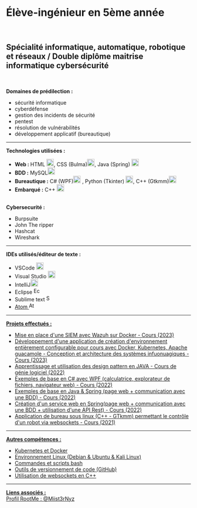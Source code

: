 <h1><b>Élève-ingénieur en 5ème année</b></h1><br>

<h2><b>Spécialité informatique, automatique, robotique et réseaux / Double diplôme maitrise informatique cybersécurité</b></h2><br>

<b>Domaines de prédilection :</b><br>
* sécurité informatique<br>
* cyberdéfense<br>
* gestion des incidents de sécurité<br>
* pentest<br>
* résolution de vulnérabilités<br>
* développement applicatif (bureautique)<br>

-----------------
<b>Technologies utilisées :</b><br>
  * <b>Web : </b>HTML <img src="https://camo.githubusercontent.com/10c03f4f9587ccd7240328cc2390a521c579a3bef2d9ca2717eed9e57c2a1ba6/68747470733a2f2f63646e2d69636f6e732d706e672e666c617469636f6e2e636f6d2f3531322f353936382f353936383236372e706e67" alt="HTML" width="20" data-canonical-src="https://cdn-icons-png.flaticon.com/512/5968/5968267.png" style="max-width: 100%;">, CSS (Bulma)<img src="https://camo.githubusercontent.com/5bd7b88189063d17244ab9f8fe1ce695f392e5a0b1c2099bedf539156c7cbed9/68747470733a2f2f63646e2d69636f6e732d706e672e666c617469636f6e2e636f6d2f3531322f353936382f353936383234322e706e67" alt="CSS" width="20" data-canonical-src="https://cdn-icons-png.flaticon.com/512/5968/5968242.png" style="max-width: 100%;">, Java (Spring) <a href="#"><img src="https://cdn-icons-png.flaticon.com/512/5968/5968282.png" alt="JAVA" width="20" /></a><br>
  * <b>BDD :</b> MySQL<a href="#"><img src="https://camo.githubusercontent.com/8b8cab8fd2327c5bf5d6e8688d94b7c514687a3bba5287c52f4d8541d9d8d017/68747470733a2f2f63646e2d69636f6e732d706e672e666c617469636f6e2e636f6d2f3531322f353936382f353936383331332e706e67" alt="MySQL" width="20" data-canonical-src="https://cdn-icons-png.flaticon.com/512/5968/5968313.png" style="max-width: 100%;"></a><br>
* <b>Bureautique :</b> C# (WPF)<a href="#"><img src="https://camo.githubusercontent.com/85e992f20273496ac55781d27bf01e713594ffb7f810a30bc556b6dafa14b5b9/68747470733a2f2f63646e2d69636f6e732d706e672e666c617469636f6e2e636f6d2f3531322f363133322f363133323232312e706e67" alt="C#" width="20" data-canonical-src="https://cdn-icons-png.flaticon.com/512/6132/6132221.png" style="max-width: 100%;"></a> , Python (Tkinter) <a href="#"><img src="https://camo.githubusercontent.com/487619c4d70b1ff58862a5ca720e5f2801742fca87a2dd06b6b4824d82166aec/68747470733a2f2f63646e2d69636f6e732d706e672e666c617469636f6e2e636f6d2f3531322f353936382f353936383335302e706e67" alt="Python" width="20" data-canonical-src="https://cdn-icons-png.flaticon.com/512/5968/5968350.png" style="max-width: 100%;"></a>, C++ (Gtkmm)<a href="#"><img src="https://camo.githubusercontent.com/55bf8aed54ef0b7bbcf46a14b7d76482fd7a72bbe89e3d35f4aeccc8c442e8c8/68747470733a2f2f63646e2d69636f6e732d706e672e666c617469636f6e2e636f6d2f3531322f363133322f363133323232322e706e67" alt="C++" width="20" data-canonical-src="https://cdn-icons-png.flaticon.com/512/6132/6132222.png" style="max-width: 100%;"></a><br>
* <b>Embarqué :</b> C++ <a href="#"><img src="https://camo.githubusercontent.com/55bf8aed54ef0b7bbcf46a14b7d76482fd7a72bbe89e3d35f4aeccc8c442e8c8/68747470733a2f2f63646e2d69636f6e732d706e672e666c617469636f6e2e636f6d2f3531322f363133322f363133323232322e706e67" alt="C++" width="20" data-canonical-src="https://cdn-icons-png.flaticon.com/512/6132/6132222.png" style="max-width: 100%;"></a><br>
<br>
<b>Cybersecurité :</b><br>
 <ul>
  <li>Burpsuite</li>
  <li>John The ripper</li>
  <li>Hashcat</li>
  <li>Wireshark</li>
 </ul>
 
-----------------


<b>IDEs utilisés/éditeur de texte :</b><br>
* VSCode <a href="#"><img src="https://camo.githubusercontent.com/f7aaf01926d76084fbd6bda1d6d08cd933a8af188f36694e98c885da9d636a5d/68747470733a2f2f636f64652e76697375616c73747564696f2e636f6d2f6173736574732f696d616765732f636f64652d737461626c652e706e67" alt="VSCode" width="20" data-canonical-src="https://code.visualstudio.com/assets/images/code-stable.png" style="max-width: 100%;"></a> 
* Visual Studio <a href="#"><img src="https://camo.githubusercontent.com/b7b5e5b77fd8c1e399abbcc3ba5fb31433a2ad3d2b84949f1b5488d492c9f6ef/68747470733a2f2f63646e2d69636f6e732d706e672e666c617469636f6e2e636f6d2f3531322f353936382f353936383338392e706e67" alt="Visual Studio" width="20" data-canonical-src="https://cdn-icons-png.flaticon.com/512/5968/5968389.png" style="max-width: 100%;"></a> 
* IntelliJ<a href="#"><img src="https://camo.githubusercontent.com/aa63b92b61097b137f485d83914d22edfe200f91071d3ebdb21a69beb8ad7efd/68747470733a2f2f7777772e6a6574627261696e732e636f6d2f696465612f696d672f696465612d6564752e737667" alt="IntelliJ" width="20" data-canonical-src="https://www.jetbrains.com/idea/img/idea-edu.svg" style="max-width: 100%;"></a>  
* Eclipse <a href="#"><img src="https://camo.githubusercontent.com/7e9eea99fb8b0e15a04b2329eeeeee4dae385720c05bfdd4dd8082b1991ff449/68747470733a2f2f7777772e65636c697073652e6f72672f6f72672f617274776f726b2f696d616765732f65636c697073655f6964655f6c6f676f2e706e67" alt="Eclipse" height="17" data-canonical-src="https://www.eclipse.org/org/artwork/images/eclipse_ide_logo.png" style="max-width: 100%;"></a>  
* Sublime text <a href="#"><img src="https://seeklogo.com/images/S/sublime-text-logo-C2736A0B50-seeklogo.com.png" alt="Sublime text" height="17"  style="max-width: 100%;">  
* Atom <a href="#"><img src="https://www.tice-education.fr/images/stories/img/Atom_logo.png" alt="Atom" height="17"  style="max-width: 100%;">  

-----------------

<b>Projets effectués :</b>
* Mise en place d'une SIEM avec Wazuh sur Docker - Cours (2023)
* Développement d'une application de création d'environnement entièrement configurable pour cours avec Docker, Kubernetes, Apache guacamole - Conception et architecture des systèmes infuonuagiques - Cours (2023)
* Apprentissage et utilisation des design pattern en JAVA - Cours de génie logiciel (2022)  
* Exemples de base en C# avec WPF (calculatrice, explorateur de fichiers, navigateur web) - Cours (2022)  
* Exemples de base en Java & Spring (page web + communication avec une BDD) - Cours (2022)  
* Création d'un service web en Spring(page web + communication avec une BDD + utilisation d'une API Rest) - Cours (2022)  
* Application de bureau sous linux (C++ - GTkmm) permettant le contrôle d'un robot via websockets - Cours (2021)  

-----------------

<b>Autres compétences :</b>
* Kubernetes et Docker
* Environnement Linux (Debian & Ubuntu & Kali Linux)  
* Commandes et scripts bash
* Outils de versionnement de code (GitHub)
* Utilisation de websockets en C++

-----------------

<b>Liens associés :</b>  
Profil RootMe : [@Miist3rNyz](https://www.root-me.org/Miist3rNyz?lang=fr#bc6470a24576fb73c08d728caea83c98)
